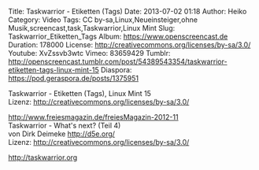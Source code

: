 Title: Taskwarrior - Etiketten (Tags)
Date: 2013-07-02 01:18
Author: Heiko
Category: Video
Tags: CC by-sa,Linux,Neueinsteiger,ohne Musik,screencast,task,Taskwarrior,Linux Mint
Slug: Taskwarrior_Etiketten_Tags
Album: https://www.openscreencast.de
Duration: 178000
License: http://creativecommons.org/licenses/by-sa/3.0/
Youtube: XvZssvb3wtc
Vimeo: 83659429
Tumblr: http://openscreencast.tumblr.com/post/54389543354/taskwarrior-etiketten-tags-linux-mint-15
Diaspora: https://pod.geraspora.de/posts/1375951

Taskwarrior - Etiketten (Tags), Linux Mint 15  
Lizenz: <http://creativecommons.org/licenses/by-sa/3.0/>  
  
<http://www.freiesmagazin.de/freiesMagazin-2012-11>  
Taskwarrior - What's next? (Teil 4)  
von Dirk Deimeke <http://d5e.org/>  
Lizenz: <http://creativecommons.org/licenses/by-sa/3.0/>  
  
<http://taskwarrior.org>

